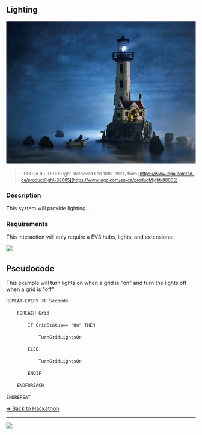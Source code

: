 ## Lighting

![Lighting](images/lighting.png)

> <small>LEGO (n.d.). LEGO Light. Retrieved Feb 10th, 2024, from [https://www.lego.com/en-ca/product/light-88005](https://www.lego.com/en-ca/product/light-88005)</small>

### Description

This system will provide lighting...

### Requirements

This interaction will only require a EV3 hubs, lights, and extensions:

<img src="/media/ev3/brick.jpg" height="200">

## Pseudocode

This example will turn lights on when a grid is "on" and turn the lights off when a grid is "off":

```pseudocode
REPEAT-EVERY 30 Seconds

    FOREACH Grid

        IF GridStatus== "On" THEN

            TurnGridLightsOn

        ELSE

            TurnGridLightsOn

        ENDIF

    ENDFOREACH

ENDREPEAT
```

[&#10132; Back to Hackathon](/hackathon-system)

---

<a href="https://brickmmo.com">
<img src="https://brickmmo.com/images/brickmmo-logo-horizontal.jpg" width="100">
</a>
